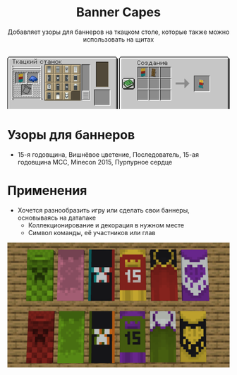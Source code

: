 <div align="center">

<h1> Banner Capes </h1>
Добавляет узоры для баннеров на ткацком столе, которые также можно использовать на щитах<br><br>

![Performance](https://github.com/LumonCorporation/Banner_Capes/blob/main/files/crafting.png)<br>
</div>



# Узоры для баннеров
- 15-я годовщина, Вишнёвое цветение, Последователь, 15-ая годовщина MCC, Minecon 2015, Пурпурное сердце

# Применения
- Хочется разнообразить игру или сделать свои баннеры, основываясь на датапаке
  - Коллекционирование и декорация в нужном месте
  - Символ команды, её участников или глав

![Other](https://github.com/LumonCorporation/Banner_Capes/blob/main/files/example.png)
